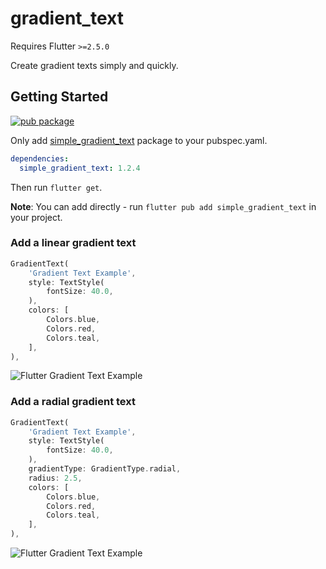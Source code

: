 # gradient_text
Requires Flutter `>=2.5.0`

Create gradient texts simply and quickly.

## Getting Started
[![pub package](https://pub.dev/static/img/pub-dev-logo-2x.png?hash=umitaheu8hl7gd3mineshk2koqfngugi)](https://pub.dev/packages/simple_gradient_text)

Only add [simple_gradient_text](https://pub.dev/packages/simple_gradient_text) package to your pubspec.yaml.

```yaml
dependencies:
  simple_gradient_text: 1.2.4
```
Then run `flutter get`.

**Note**: You can add directly - run `flutter pub add simple_gradient_text` in your project.

### **Add a linear gradient text**
```dart 
GradientText(
    'Gradient Text Example',
    style: TextStyle(
        fontSize: 40.0,
    ),
    colors: [
        Colors.blue,
        Colors.red,
        Colors.teal,
    ],
),
```
![Flutter Gradient Text Example](https://i.postimg.cc/C1SrgR1n/gradient-text-example.jpg)


### **Add a radial gradient text**
```dart 
GradientText(
    'Gradient Text Example',
    style: TextStyle(
        fontSize: 40.0,
    ),
    gradientType: GradientType.radial,
    radius: 2.5,
    colors: [
        Colors.blue,
        Colors.red,
        Colors.teal,
    ],
),
```
![Flutter Gradient Text Example](https://i.postimg.cc/0y8XcS14/radial-gradient.jpg)